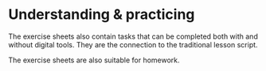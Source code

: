 # Understanding & practicing

The exercise sheets also contain tasks that can be completed both with and without digital tools. They are the connection to the traditional lesson script.

The exercise sheets are also suitable for homework.